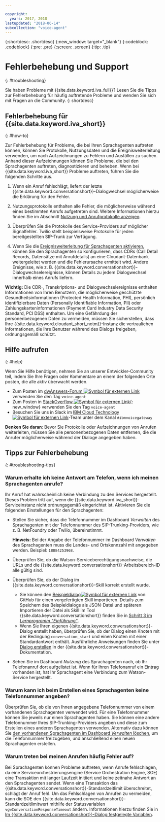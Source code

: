 ```yaml
---

copyright:
  years: 2017, 2018
lastupdated: "2018-06-14"
subcollection: "voice-agent"
---
```


{:shortdesc: .shortdesc}
{:new_window: target="_blank"}
{:codeblock: .codeblock}
{:pre: .pre}
{:screen: .screen}
{:tip: .tip}

# Fehlerbehebung und Support
{: #troubleshooting}

Sie haben Probleme mit {{site.data.keyword.iva_full}}? Lesen Sie die Tipps zur Fehlerbehebung für häufig auftretende Probleme und wenden Sie sich mit Fragen an die Community.
{: shortdesc}

## Fehlerbehebung für {{site.data.keyword.iva_short}}
{: #how-to}

Zur Fehlerbehebung für Probleme, die bei Ihren Sprachagenten auftreten können, können Sie Protokolle, Nutzungsdaten und die Ereignisweiterleitung verwenden, um nach Aufzeichnungen zu Fehlern und Ausfällen zu suchen. Anhand dieser Aufzeichnungen können Sie Probleme, die bei den Sprachagenten auftreten, diagnostizieren und beheben. Wenn bei {{site.data.keyword.iva_short}} Probleme auftreten, führen Sie die folgenden Schritte aus.

1. Wenn ein Anruf fehlschlägt, liefert der letzte {{site.data.keyword.conversationshort}}-Dialogwechsel möglicherweise die Erklärung für den Fehler.

1. Nutzungsprotokolle enthalten alle Fehler, die möglicherweise während eines bestimmten Anrufs aufgetreten sind. Weitere Informationen hierzu finden Sie im Abschnitt [Nutzung und Anrufprotokolle anzeigen](/docs/services/voice-agent?topic=voice-agent-logging).

1. Überprüfen Sie die Protokolle des Service-Providers auf möglicher Signalfehler. Twilio stellt beispielsweise Protokolle für jeden bereitgestellten SIP-Trunk zur Verfügung.

1. Wenn Sie die [Ereignisweiterleitung für Sprachagenten aktivieren](/docs/services/voice-agent?topic=voice-agent-event_forwarding), können Sie den Sprachagenten so konfigurieren, dass CDRs (Call Detail Records, Datensätze mit Anrufdetails) an eine Cloudant-Datenbank weitergeleitet werden und die Fehlerursache ermittelt wird. Andere Ereignisse, wie z. B. {{site.data.keyword.conversationshort}}-Dialogwechselereignisse, können Details zu jedem Dialogwechsel innerhalb eines Anrufs liefern.

**Wichtig:** Die CDR-, Transkriptions- und Dialogwechselereignisse enthalten Informationen von Ihren Benutzern, die möglicherweise geschützte Gesundheitsinformationen (Protected Health Information, PHI), persönlich identifizierbare Daten (Personally Identifiable Information, PII) oder Zahlungskarteninformationen (Payment Card Industry Data Security Standard, PCI DSS) enthalten. Um eine Gefährdung der personenbezogenen Daten zu vermeiden, müssen Sie sicherstellen, dass Ihre {{site.data.keyword.cloudant_short_notm}}-Instanz die vertraulichen Informationen, die Ihre Benutzer während des Dialogs freigeben, ordnungsgemäß schützt.


## Hilfe aufrufen
{: #help}

Wenn Sie Hilfe benötigen, nehmen Sie an unserer Entwickler-Community teil, indem Sie Ihre Fragen oder Kommentare an einem der folgenden Orte posten, die alle aktiv überwacht werden.

* Zum Posten im [dwAnswers-Forum ![Symbol für externen Link](../../icons/launch-glyph.svg "Symbol für externen Link")](https://developer.ibm.com/answers/topics/voice-agent/) verwenden Sie den Tag `voice-agent`
* Zum Posten in [StackOverflow ![Symbol für externen Link](../../icons/launch-glyph.svg "Symbol für externen Link")](http://stackoverflow.com/questions/tagged/voice-agent){: new_window} verwenden Sie den Tag `voice-agent`
* Besuchen Sie uns in Slack im [IBM Cloud Technology ![Symbol für externen Link](../../icons/launch-glyph.svg "Symbol für externen Link")](https://slack-invite-ibm-cloud-tech.mybluemix.net/)-Team unter dem Kanal `#ibmvoicegateway`

**Denken Sie daran**: Bevor Sie Protokolle oder Aufzeichnungen von Anrufen weiterleiten, müssen Sie alle personenbezogenen Daten entfernen, die die Anrufer möglicherweise während der Dialoge angegeben haben.

## Tipps zur Fehlerbehebung
{: #troubleshooting-tips}

### Warum erhalte ich keine Antwort am Telefon, wenn ich meinen Sprachagenten anrufe?

Ihr Anruf hat wahrscheinlich keine Verbindung zu den Services hergestellt. Dieses Problem tritt auf, wenn die {{site.data.keyword.iva_short}}-Serviceinstanz nicht ordnungsgemäß eingerichtet ist. Aktivieren Sie die folgenden Einstellungen für den Sprachagenten:

* Stellen Sie sicher, dass die Telefonnummer im Dashboard _Verwalten_ des Sprachagenten mit der Telefonnummer des SIP-Trunking-Providers, wie z. B. NetFoundry oder Twilio, übereinstimmt.

   **Hinweis:** Bei der Angabe der Telefonnummer im Dashboard _Verwalten_ des Sprachagenten muss die Landes- und Ortskennzahl mit angegeben werden. Beispiel: `18884253968`.

* Überprüfen Sie, ob die Watson-Serviceberechtigungsnachweise, die URLs und die {{site.data.keyword.conversationshort}}-Arbeitsbereich-ID alle gültig sind.
* Überprüfen Sie, ob der Dialog im {{site.data.keyword.conversationshort}}-Skill korrekt erstellt wurde.
  * Sie können den [Beispieldialog![Symbol für externen Link](../../icons/launch-glyph.svg "Symbol für externen Link")](https://github.com/WASdev/sample.voice.gateway/blob/master/conversation/voice-gateway-conversation-en.json) von GitHub für einen vorgefertigten Skill importieren. Details zum Speichern des Beispieldialogs als JSON-Datei und späteren Importieren der Datei als Skill im Tool {{site.data.keyword.conversationshort}} finden Sie in [Schritt 3 im *Lernprogramm "Einführung"*](/docs/services/voice-agent?topic=voice-agent-getting-started-tutorial#step3).
  * Wenn Sie Ihren eigenen {{site.data.keyword.conversationshort}}-Dialog erstellt haben, überprüfen Sie, ob der Dialog einen Knoten mit der Bedingung `conversation_start` und einen Knoten mit einer Standardantwort enthält. Ausführliche Anweisungen finden Sie unter [Dialog erstellen](/docs/services/assistant?topic=assistant-getting-started#getting-started-build-dialog) in der {{site.data.keyword.conversationshort}}-Dokumentation.
* Sehen Sie im Dashboard _Nutzung_ des Sprachagenten nach, ob Ihr Telefonanruf dort aufgelistet ist. Wenn für Ihren Telefonanruf ein Eintrag vorhanden ist, hat Ihr Sprachagent eine Verbindung zum Watson-Service hergestellt.

### Warum kann ich beim Erstellen eines Sprachagenten keine Telefonnummer angeben?

Überprüfen Sie, ob die von Ihnen angegebene Telefonnummer von einem vorhandenen Sprachagenten verwendet wird. Für eine Telefonnummer können Sie jeweils nur einen Sprachagenten haben. Sie können eine andere Telefonnummer Ihres SIP-Trunking-Providers angeben und diese zum Erstellen eines anderen Sprachagenten verwenden. Alternativ dazu können Sie [den vorhandenen Sprachagenten im Dashboard _Verwalten_ löschen](/docs/services/voice-agent?topic=voice-agent-managing#delete_va), um die Telefonnummer freizugeben, und anschließend einen neuen Sprachagenten erstellen.

### Warum treten bei meinen Anrufen häufig Fehler auf?

Bei Sprachagenten können Probleme auftreten, wenn Anrufe fehlschlagen, da eine Serviceorchestrierungsengine (Service Orchestration Engine, SOE) eine Transaktion mit langer Laufzeit initiiert und keine zeitnahe Antwort an den Sprachagenten sendet. Wenn eine Transaktion das {{site.data.keyword.conversationshort}}-Standardzeitlimit überschreitet, schlägt der Anruf fehl. Um das Fehlschlagen von Anrufen zu vermeiden, kann die SOE den {{site.data.keyword.conversationshort}}-Standardzeitlimitwert mithilfe der Statusvariablen `vgwConversationResponseTimeout` ändern. Informationen hierzu finden Sie in [Im {{site.data.keyword.conversationshort}}-Dialog festgelegte Variablen](https://www.ibm.com/support/knowledgecenter/SS4U29/api.html#variables-conv).
